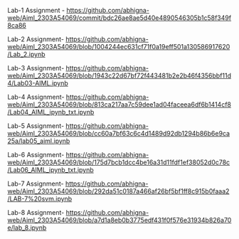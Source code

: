 Lab-1 Assignment - https://github.com/abhigna-web/Aiml_2303A54069/commit/bdc26ae8ae5d40e4890546305b1c58f349f8ca86

Lab-2 Assignment-  https://github.com/abhigna-web/Aiml_2303A54069/blob/1004244ec631cf71f0a19eff501a130586917620/Lab_2.ipynb

Lab-3 Assignment- https://github.com/abhigna-web/Aiml_2303A54069/blob/1943c22d67bf72f443481b2e2b46f4356bbf11d4/Lab03-AIML.ipynb

Lab-4 Assignment- https://github.com/abhigna-web/Aiml_2303A54069/blob/813ca217aa7c59dee1ad04faceea6df6b1414cf8/Lab04_AIML_ipynb_txt.ipynb

Lab-5 Assignment- https://github.com/abhigna-web/Aiml_2303A54069/blob/cc60a7bf63c6c4d1489d92db1294b86b6e9ca25a/lab05_aiml.ipynb

Lab-6 Assignment- https://github.com/abhigna-web/Aiml_2303A54069/blob/175d7bcb1dcc4be16a31d11fdf1ef38052d0c78c/Lab06_AIML_ipynb_txt.ipynb


Lab-7 Assignment- https://github.com/abhigna-web/Aiml_2303A54069/blob/292da51c0187a466af26bf5bf1ff8c915b0faaa2/LAB-7%20svm.ipynb

Lab-8 Assignment- https://github.com/abhigna-web/Aiml_2303A54069/blob/a7d1a8eb0b3775edf431f0f576e31934b826a70e/lab_8.ipynb
